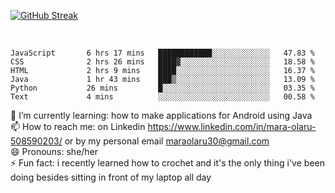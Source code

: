 

[![GitHub Streak](https://streak-stats.demolab.com?user=MaraxD&theme=tokyonight)](https://git.io/streak-stats)
 
 
 <br/>

<!--START_SECTION:waka-->

```text
JavaScript       6 hrs 17 mins   ████████████░░░░░░░░░░░░░   47.83 %
CSS              2 hrs 26 mins   ████▓░░░░░░░░░░░░░░░░░░░░   18.58 %
HTML             2 hrs 9 mins    ████░░░░░░░░░░░░░░░░░░░░░   16.37 %
Java             1 hr 43 mins    ███▒░░░░░░░░░░░░░░░░░░░░░   13.09 %
Python           26 mins         █░░░░░░░░░░░░░░░░░░░░░░░░   03.35 %
Text             4 mins          ░░░░░░░░░░░░░░░░░░░░░░░░░   00.58 %
```

<!--END_SECTION:waka-->
<!--[![willianrod's wakatime stats](https://github-readme-stats.vercel.app/api/wakatime?username=MaraxD)](https://github.com/anuraghazra/github-readme-stats)-->

🌱 I’m currently learning: how to make applications for Android using Java<br/>
📫 How to reach me: on Linkedin https://www.linkedin.com/in/mara-olaru-508590203/ or by my personal email maraolaru30@gmail.com <br/>
😄 Pronouns: she/her <br/>
⚡ Fun fact: i recently learned how to crochet and it's the only thing i've been doing besides sitting in front of my laptop all day <br/>
 
